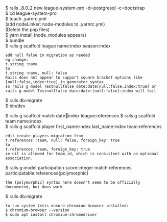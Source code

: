$ rails _8.0_2 new league-system-pro -d=postgresql -c=bootstrap  
$ cd league-system-pro  
$ touch .yarnrc.yml  
(add nodeLinker: node-modules to .yarnrc.yml)  
(Delete the pnp files)  
$ yarn install (node_modules appears)  
$ bundle  
$ rails g scaffold league name:index season:index

```
add null false in migration as needed
eg change:
t.string :name
to
t.string :name, null: false
Rails does not appear to support square bracket options like [null:false,index:true] in generator syntax
so rails g model Testnullfalse date:date[null:false,index:true] or rails g model Testnullfalse date:date:[null:false]:index will fail
```

$ rails db:migrate  
$ bin/dev  

$ rails g scaffold match date:date:index league:references
$ rails g scaffold team name:index  
$ rails g scaffold player first_name:index last_name:index team:references  

```
edit create_players migration from
t.references :team, null: false, foreign_key: true
to
t.references :team, foreign_key: true
ie nil is allowed for team_id, which is consistent with an optional association.
```

$ rails g model participation score:integer match:references participatable:references{polymorphic}  

```
the {polymorphic} syntax here doesn't seem to be officially documented, but does work
```

$ rails db:migrate

```
to run system tests ensure chromium-browser installed:
$ chromium-browser --version
$ sudo apt install chromium-chromedriver
```
